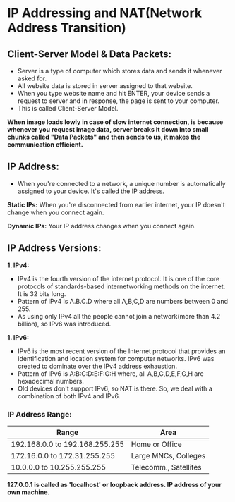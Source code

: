 # IP Addressing and NAT(Network Address Transition)

## Client-Server Model & Data Packets:

- Server is a type of computer which stores data and sends it whenever asked for. 
- All website data is stored in server assigned to that website.
- When you type website name and hit ENTER, your device sends a request to server and in response, the page is sent to your computer.
- This is called Client-Server Model.

**When image loads lowly in case of slow internet connection, is because whenever you request image data, server breaks it  down into small chunks called "Data Packets" and then sends to us, it makes the communication efficient.**

## IP Address:

- When you're connected to a network, a unique number is automatically assigned to your device. It's called the IP address.

**Static IPs:** When you're disconnected from earlier internet, your IP doesn't change when you connect again.

**Dynamic IPs:** Your IP address changes when you connect again.

## IP Address Versions:

**1. IPv4:** 

- IPv4 is the fourth version of the internet protocol. It is one of the core protocols of standards-based internetworking methods on the internet. It is 32 bits long.
- Pattern of IPv4 is A.B.C.D where all A,B,C,D are numbers between 0 and 255.
- As using only IPv4 all the people cannot join a network(more than 4.2 billion), so IPv6 was introduced.

**1. IPv6:** 

-  IPv6 is the most recent version of the Internet protocol that provides an identification and location system for computer networks. IPv6 was created to dominate over the IPv4 address exhaustion.
-  Pattern of IPv6 is A:B:C:D:E:F:G:H where, all A,B,C,D,E,F,G,H are hexadecimal numbers.
-  Old devices don't support IPv6, so NAT is there. So, we deal with a combination of both IPv4 and IPv6.

 ### IP Address Range:
 
 | Range | Area |
 | --- | --- |
 | 192.168.0.0 to 192.168.255.255 | Home or Office |
 | 172.16.0.0 to 172.31.255.255 | Large MNCs, Colleges |
 | 10.0.0.0 to 10.255.255.255 | Telecomm., Satellites | 
 
**127.0.0.1 is called as 'localhost' or loopback address. IP address of your own machine.**
